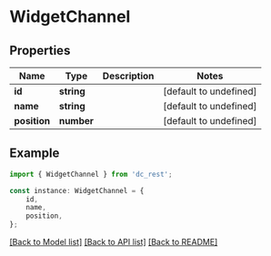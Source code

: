 # WidgetChannel


## Properties

Name | Type | Description | Notes
------------ | ------------- | ------------- | -------------
**id** | **string** |  | [default to undefined]
**name** | **string** |  | [default to undefined]
**position** | **number** |  | [default to undefined]

## Example

```typescript
import { WidgetChannel } from 'dc_rest';

const instance: WidgetChannel = {
    id,
    name,
    position,
};
```

[[Back to Model list]](../README.md#documentation-for-models) [[Back to API list]](../README.md#documentation-for-api-endpoints) [[Back to README]](../README.md)
